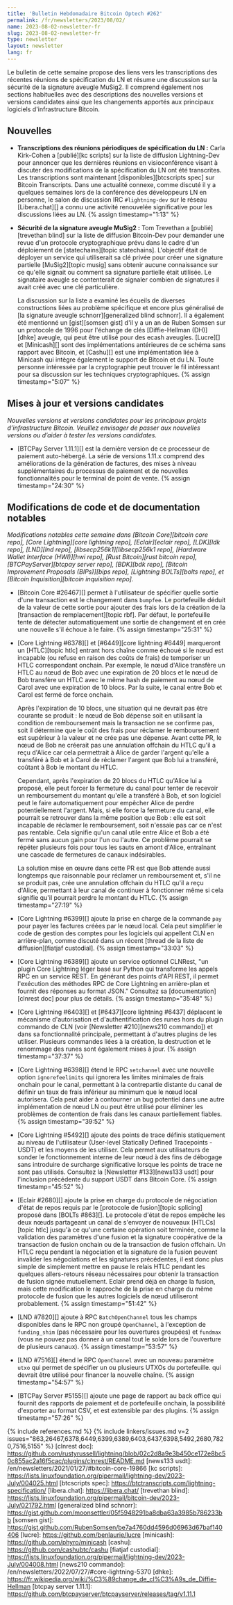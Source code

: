 ```yaml
---
title: 'Bulletin Hebdomadaire Bitcoin Optech #262'
permalink: /fr/newsletters/2023/08/02/
name: 2023-08-02-newsletter-fr
slug: 2023-08-02-newsletter-fr
type: newsletter
layout: newsletter
lang: fr
---
```

Le bulletin de cette semaine propose des liens vers les transcriptions des récentes réunions de spécification du LN et
résume une discussion sur la sécurité de la signature aveugle MuSig2. Il comprend également nos sections habituelles avec
des descriptions des nouvelles versions et versions candidates ainsi que les changements apportés aux principaux logiciels
d'infrastructure Bitcoin.

## Nouvelles

- **Transcriptions des réunions périodiques de spécification du LN :** Carla Kirk-Cohen a [publié][kc scripts] sur la liste de
  diffusion Lightning-Dev pour annoncer que les dernières réunions en visioconférence visant à discuter des modifications de la
  spécification du LN ont été transcrites. Les transcriptions sont maintenant [disponibles][btcscripts spec] sur Bitcoin
  Transcripts. Dans une actualité connexe, comme discuté il y a quelques semaines lors de la conférence des développeurs LN en
  personne, le salon de discussion IRC `#lightning-dev` sur le réseau [Libera.chat][] a connu une activité renouvelée
  significative pour les discussions liées au LN. {% assign timestamp="1:13" %}

- **Sécurité de la signature aveugle MuSig2 :** Tom Trevethan a [publié][trevethan blind] sur la liste de diffusion Bitcoin-Dev
  pour demander une revue d'un protocole cryptographique prévu dans le cadre d'un déploiement de [statechains][topic statechains].
  L'objectif était de déployer un service qui utiliserait sa clé privée pour créer une signature partielle [MuSig2][topic musig]
  sans obtenir aucune connaissance sur ce qu'elle signait ou comment sa signature partielle était utilisée. Le signataire aveugle
  se contenterait de signaler combien de signatures il avait créé avec une clé particulière.

    La discussion sur la liste a examiné les écueils de diverses constructions liées au problème spécifique et encore plus
    généralisé de [la signature aveugle schnorr][generalized blind schnorr]. Il a également été mentionné un [gist][somsen gist]
    d'il y a un an de Ruben Somsen sur un protocole de 1996 pour l'échange de clés [Diffie-Hellman (DH)][dhke] aveugle, qui peut
    être utilisé pour des ecash aveugles. [Lucre][] et [Minicash][] sont des implémentations antérieures de ce schéma sans rapport
    avec Bitcoin, et [Cashu][] est une implémentation liée à Minicash qui intègre également le support de Bitcoin et du LN.
    Toute personne intéressée par la cryptographie peut trouver le fil intéressant pour sa discussion sur les techniques
    cryptographiques. {% assign timestamp="5:07" %}

## Mises à jour et versions candidates

*Nouvelles versions et versions candidates pour les principaux projets d’infrastructure
Bitcoin. Veuillez envisager de passer aux nouvelles versions ou d’aider à tester
les versions candidates.*

- [BTCPay Server 1.11.1][] est la dernière version de ce processeur de paiement auto-hébergé. La série de versions 1.11.x comprend
  des améliorations de la génération de factures, des mises à niveau supplémentaires du processus de paiement et de nouvelles
  fonctionnalités pour le terminal de point de vente. {% assign timestamp="24:30" %}

## Modifications de code et de documentation notables

*Modifications notables cette semaine dans [Bitcoin Core][bitcoin core repo], [Core Lightning][core lightning repo],
[Eclair][eclair repo], [LDK][ldk repo], [LND][lnd repo], [libsecp256k1][libsecp256k1 repo], [Hardware Wallet
Interface (HWI)][hwi repo], [Rust Bitcoin][rust bitcoin repo], [BTCPayServer][btcpay server repo], [BDK][bdk repo],
[Bitcoin Improvement Proposals (BIPs)][bips repo], [Lightning BOLTs][bolts repo],
et [Bitcoin Inquisition][bitcoin inquisition repo].*

- [Bitcoin Core #26467][] permet à l'utilisateur de spécifier quelle sortie d'une transaction est le changement dans `bumpfee`.
  Le portefeuille déduit de la valeur de cette sortie pour ajouter des frais lors de la création de la [transaction de
  remplacement][topic rbf]. Par défaut, le portefeuille tente de détecter automatiquement une sortie de changement et en crée
  une nouvelle s'il échoue à le faire. {% assign timestamp="25:31" %}

- [Core Lightning #6378][] et [#6449][core lightning #6449] marqueront un [HTLC][topic htlc] entrant hors chaîne comme échoué si
  le nœud est incapable (ou refuse en raison des coûts de frais) de temporiser un HTLC correspondant onchain. Par exemple, le nœud
  d'Alice transfère un HTLC au nœud de Bob avec une expiration de 20 blocs et le nœud de Bob transfère un HTLC avec le même hash
  de paiement au nœud de Carol avec une expiration de 10 blocs. Par la suite, le canal entre Bob et Carol est fermé de force
  onchain.

    Après l'expiration de 10 blocs, une situation qui ne devrait pas être courante se produit : le nœud de Bob dépense soit en
    utilisant la condition de remboursement mais la transaction ne se confirme pas, soit il détermine que le coût des frais pour
    réclamer le remboursement est supérieur à la valeur et ne crée pas une dépense. Avant cette PR, le nœud de Bob ne créerait
    pas une annulation offchain du HTLC qu'il a reçu d'Alice car cela permettrait à Alice de garder l'argent qu'elle a transféré
    à Bob et à Carol de réclamer l'argent que Bob lui a transféré, coûtant à Bob le montant du HTLC.

    Cependant, après l'expiration de 20 blocs du HTLC qu'Alice lui a proposé, elle peut forcer la fermeture du canal pour tenter
    de recevoir un remboursement du montant qu'elle a transféré à Bob, et son logiciel peut le faire automatiquement pour empêcher
    Alice de perdre potentiellement l'argent. Mais, si elle force la fermeture du canal, elle pourrait
    se retrouver dans la même position que Bob : elle est soit incapable de réclamer le remboursement, soit n'essaie pas car ce
    n'est pas rentable. Cela signifie qu'un canal utile entre Alice et Bob a été fermé sans aucun gain pour l'un ou l'autre. Ce
    problème pourrait se répéter plusieurs fois pour tous les sauts en amont d'Alice, entraînant une cascade de fermetures de
    canaux indésirables.

    La solution mise en œuvre dans cette PR est que Bob attende aussi longtemps que raisonnable pour réclamer un remboursement
    et, s'il ne se produit pas, crée une annulation offchain du HTLC qu'il a reçu d'Alice, permettant à leur canal de continuer
    à fonctionner même si cela signifie qu'il pourrait perdre le montant du HTLC. {% assign timestamp="27:19" %}

- [Core Lightning #6399][] ajoute la prise en charge de la commande `pay` pour payer les factures créées par le nœud local.
  Cela peut simplifier le code de gestion des comptes pour les logiciels qui appellent CLN en arrière-plan, comme discuté
  dans un récent [thread de la liste de diffusion][fiatjaf custodial]. {% assign timestamp="33:03" %}

- [Core Lightning #6389][] ajoute un service optionnel CLNRest, "un
  plugin Core Lightning léger basé sur Python qui transforme les appels RPC
  en un service REST. En générant des points d'API REST, il permet
  l'exécution des méthodes RPC de Core Lightning en arrière-plan
  et fournit des réponses au format JSON."  Consultez sa
  [documentation][clnrest doc] pour plus de détails. {% assign timestamp="35:48" %}

- [Core Lightning #6403][] et [#6437][core lightning #6437] déplacent le
  mécanisme d'autorisation et d'authentification des runes hors du plugin commando de CLN
  (voir [Newsletter #210][news210 commando]) et dans sa fonctionnalité principale,
  permettant à d'autres plugins de les utiliser. Plusieurs
  commandes liées à la création, la destruction et le renommage des runes sont également
  mises à jour. {% assign timestamp="37:37" %}

- [Core Lightning #6398][] étend le RPC `setchannel` avec une nouvelle
  option `ignorefeelimits` qui ignorera les limites minimales de frais onchain
  pour le canal, permettant à la contrepartie distante du canal de
  définir un taux de frais inférieur au minimum que le nœud local autorisera. Cela peut
  aider à contourner un bug potentiel dans une autre implémentation de nœud LN ou
  peut être utilisé pour éliminer les problèmes de contention de frais dans
  les canaux partiellement fiables. {% assign timestamp="39:52" %}

- [Core Lightning #5492][] ajoute des points de trace définis statiquement au niveau de l'utilisateur
  (User-level Statically Defined Tracepoints - USDT) et les moyens de les utiliser. Cela permet aux utilisateurs de sonder
  le fonctionnement interne de leur nœud à des fins de débogage sans introduire de
  surcharge significative lorsque les points de trace ne sont pas utilisés. Consultez la
  [Newsletter #133][news133 usdt] pour l'inclusion précédente du support USDT
  dans Bitcoin Core. {% assign timestamp="45:52" %}

- [Eclair #2680][] ajoute la prise en charge du protocole de négociation d'état de repos
  requis par le [protocole de fusion][topic splicing] proposé dans [BOLTs #863][]. Le protocole d'état de repos empêche les
  deux nœuds partageant un canal de s'envoyer de nouveaux [HTLCs][topic htlc]
  jusqu'à ce qu'une certaine opération soit terminée, comme la validation des
  paramètres d'une fusion et la signature coopérative de la transaction de fusion onchain
  ou de la transaction de fusion offchain. Un HTLC reçu pendant la négociation
  et la signature de la fusion peuvent invalider les négociations et les signatures précédentes, il est donc plus simple de
  simplement mettre en pause le relais HTLC pendant les quelques allers-retours réseau nécessaires pour obtenir la transaction
  de fusion signée mutuellement. Eclair
  prend déjà en charge la fusion, mais cette modification le rapproche
  de la prise en charge du même protocole de fusion que les autres logiciels de nœud
  utiliseront probablement. {% assign timestamp="51:42" %}

- [LND #7820][] ajoute à RPC `BatchOpenChannel` tous les champs
  disponibles dans le RPC non groupé `OpenChannel`, à l'exception de
  `funding_shim` (pas nécessaire pour les ouvertures groupées) et `fundmax` (vous
  ne pouvez pas donner à un canal tout le solde lors de l'ouverture de plusieurs
  canaux). {% assign timestamp="53:57" %}

- [LND #7516][] étend le RPC `OpenChannel` avec un nouveau paramètre `utxo`
  qui permet de spécifier un ou plusieurs UTXOs du portefeuille.
  qui devrait être utilisé pour financer la nouvelle chaîne. {% assign timestamp="54:57" %}

- [BTCPay Server #5155][] ajoute une page de rapport au back office qui fournit
  des rapports de paiement et de portefeuille onchain, la possibilité d'exporter au format CSV, et est
  extensible par des plugins. {% assign timestamp="57:26" %}

{% include references.md %}
{% include linkers/issues.md v=2 issues="863,26467,6378,6449,6399,6389,6403,6437,6398,5492,2680,7820,7516,5155" %}
[clnrest doc]: https://github.com/rustyrussell/lightning/blob/02c2d8a9e3b450ce172e8bc50c855ac2a16f5cac/plugins/clnrest/README.md
[news133 usdt]: /en/newsletters/2021/01/27/#bitcoin-core-19866
[kc scripts]: https://lists.linuxfoundation.org/pipermail/lightning-dev/2023-July/004025.html
[btcscripts spec]: https://btctranscripts.com/lightning-specification/
[libera.chat]: https://libera.chat/
[trevethan blind]: https://lists.linuxfoundation.org/pipermail/bitcoin-dev/2023-July/021792.html
[generalized blind schnorr]: https://gist.github.com/moonsettler/05f5948291ba8dba63a3985b786233bb
[somsen gist]: https://gist.github.com/RubenSomsen/be7a4760dd4596d06963d67baf140406
[lucre]: https://github.com/benlaurie/lucre
[minicash]: https://github.com/phyro/minicash
[cashu]: https://github.com/cashubtc/cashu
[fiatjaf custodial]: https://lists.linuxfoundation.org/pipermail/lightning-dev/2023-July/004008.html
[news210 commando]: /en/newsletters/2022/07/27/#core-lightning-5370
[dhke]: https://fr.wikipedia.org/wiki/%C3%89change_de_cl%C3%A9s_de_Diffie-Hellman
[btcpay server 1.11.1]: https://github.com/btcpayserver/btcpayserver/releases/tag/v1.11.1
